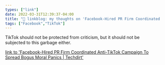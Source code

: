 ```yaml
---
types: ["link"]
date: 2022-03-31T12:39:37-04:00
title: "🔗 linkblog: my thoughts on 'Facebook-Hired PR Firm Coordinated Anti-TikTok Campaign To Spread Bogus Moral Panics | Techdirt'"
tags: ["Facebook","TikTok"]
---
```

TikTok should not be protected from criticism, but it should not be subjected to this garbage either.
 
[link to 'Facebook-Hired PR Firm Coordinated Anti-TikTok Campaign To Spread Bogus Moral Panics | Techdirt'](https://www.techdirt.com/2022/03/31/facebook-hired-pr-firm-coordinated-anti-tiktok-campaign-to-spread-bogus-moral-panics/)
